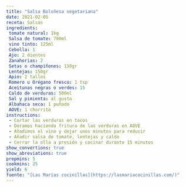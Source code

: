 ```yaml
---
title: "Salsa Boloñesa vegetariana"
date: 2021-02-05
receta: Salsas
ingredients:
 tomate natural: 1kg
 Salsa de tomate: 700ml
 vino tinto: 125ml 
 Cebolla: 1
 Ajo: 2 dientes
 Zanahorias: 2
 Setas o champiñones: 150gr
 Lentejas: 150gr
 Apio: 2 tallos
 Romero u Orégano fresco: 1 tsp
 Aceitunas negras o verdes: 15
 Caldo de verduras: 500ml
 Sal y pimienta: al gusto
 Albahaca seca: 1 puñado
 AOVE: 1 chorrito
instructions:
 - Cortar las verduras en tacos
 - Doramos haciendo fritura de las verduras en AOVE
 - Añadimos el vino y dejar unos minutos para reducir
 - Añadir salsa de tomate, lentejas y caldo
 - Cerrar la olla a presión y cocinar durante 15 minutos
show_convertions: true
show_abreviations: true
prepmins: 5
cookmins: 25
yield: 6
fuente: "[Las Marías cocinillas](https://lasmariacocinillas.com/)"
---
```


<!--stackedit_data:
eyJoaXN0b3J5IjpbMTUwMjg3MDQ5OF19
-->